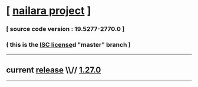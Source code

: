 
# [ [nailara project](http://www.nailara.net/) ]

### [ source code version : 19.5277-2770.0 ]

### ( this is the [ISC license](license)d "master" branch )
---
## current [release](https://github.com/anotherlink/nailara/releases) \\\\// [1.27.0](https://github.com/anotherlink/nailara/releases/tag/1.27.0)
---
